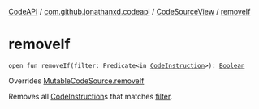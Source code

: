 [CodeAPI](../../index.md) / [com.github.jonathanxd.codeapi](../index.md) / [CodeSourceView](index.md) / [removeIf](.)

# removeIf

`open fun removeIf(filter: Predicate<in `[`CodeInstruction`](../-code-instruction.md)`>): `[`Boolean`](https://kotlinlang.org/api/latest/jvm/stdlib/kotlin/-boolean/index.html)

Overrides [MutableCodeSource.removeIf](../-mutable-code-source/remove-if.md)

Removes all [CodeInstruction](../-code-instruction.md)s that matches [filter](remove-if.md#com.github.jonathanxd.codeapi.CodeSourceView$removeIf(java.util.function.Predicate((com.github.jonathanxd.codeapi.CodeInstruction)))/filter).

